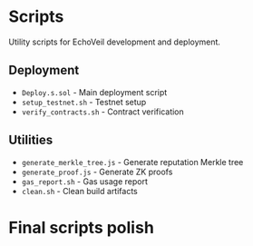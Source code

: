 # Scripts

Utility scripts for EchoVeil development and deployment.

## Deployment

- `Deploy.s.sol` - Main deployment script
- `setup_testnet.sh` - Testnet setup
- `verify_contracts.sh` - Contract verification

## Utilities

- `generate_merkle_tree.js` - Generate reputation Merkle tree
- `generate_proof.js` - Generate ZK proofs
- `gas_report.sh` - Gas usage report
- `clean.sh` - Clean build artifacts

# Final scripts polish
